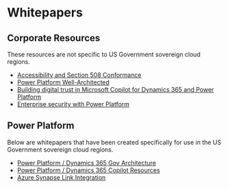 # Whitepapers

## Corporate Resources

These resources are not specific to US Government sovereign cloud regions.

* [Accessibility and Section 508 Conformance](whitepapers/accessibility/README.md)
* [Power Platform Well-Architected](https://learn.microsoft.com/en-us/power-platform/well-architected/)
* [Building digital trust in Microsoft Copilot for Dynamics 365 and Power Platform](https://www.microsoft.com/en-us/dynamics-365/blog/it-professional/2024/04/04/building-digital-trust-in-microsoft-copilot-for-dynamics-365-and-power-platform/)
* [Enterprise security with Power Platform](https://learn.microsoft.com/en-us/power-platform/guidance/white-papers/enterprise-security)

## Power Platform

Below are whitepapers that have been created specifically for use in the US Government sovereign cloud regions.

* [Power Platform / Dynamics 365 Gov Architecture](https://github.com/DougBell303/Federal-Business-Applications/blob/main/whitepapers/power-plat-d365-architecture/README.md)
* [Power Platform / Dynamics 365 Copilot Resources](https://github.com/DougBell303/Federal-Business-Applications/blob/main/whitepapers/copilot/README.md)
* [Azure Synapse Link Integration](https://github.com/microsoft/Federal-Business-Applications/blob/main/whitepapers/power-platform-azure-synapse/README.md)
